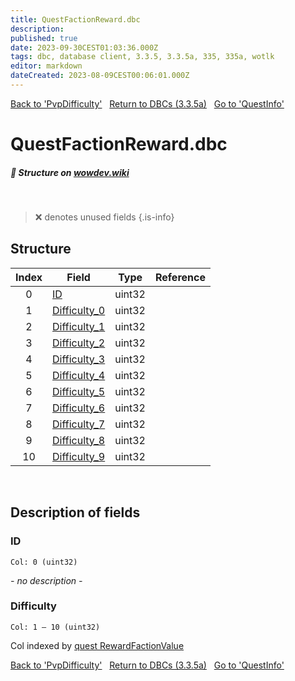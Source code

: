 ```yaml
---
title: QuestFactionReward.dbc
description:
published: true
date: 2023-09-30CEST01:03:36.000Z
tags: dbc, database client, 3.3.5, 3.3.5a, 335, 335a, wotlk
editor: markdown
dateCreated: 2023-08-09CEST00:06:01.000Z
---
```

<a href="https://trinitycore.info/files/DBC/335/pvpdifficulty" class="mt-5 v-btn v-btn--depressed v-btn--flat v-btn--outlined theme--light v-size--default darkblue--text text--lighten-3"><span class="v-btn__content"><i aria-hidden="true" class="v-icon notranslate v-icon--left mdi mdi-arrow-left theme--light"></i><span>Back to 'PvpDifficulty'</span></span></a>&nbsp;&nbsp;&nbsp;<a href="https://trinitycore.info/files/DBC/335/DBC" class="mt-5 v-btn v-btn--depressed v-btn--flat v-btn--outlined theme--light v-size--default darkblue--text text--lighten-3"><span class="v-btn__content"><i aria-hidden="true" class="v-icon notranslate v-icon--left mdi mdi-home-outline theme--light"></i><span>Return to DBCs (3.3.5a)</span></span></a>&nbsp;&nbsp;&nbsp;<a href="https://trinitycore.info/files/DBC/335/questinfo" class="mt-5 v-btn v-btn--depressed v-btn--flat v-btn--outlined theme--light v-size--default darkblue--text text--lighten-3"><span class="v-btn__content"><span>Go to 'QuestInfo'</span><i aria-hidden="true" class="v-icon notranslate v-icon--right mdi mdi-arrow-right theme--light"></i></span></a>

# QuestFactionReward.dbc
##### :pencil: Structure on [wowdev.wiki](https://wowdev.wiki/DB/QuestFactionReward)
&nbsp;

> :x: denotes unused fields
{.is-info}


## Structure

| Index | Field | Type | Reference |
| :---: | --- | :---: | --- |
| 0 | [ID](#id-alt) | uint32 |  |
| 1 | [Difficulty_0](#difficulty) | uint32 |  |
| 2 | [Difficulty_1](#difficulty) | uint32 |  |
| 3 | [Difficulty_2](#difficulty) | uint32 |  |
| 4 | [Difficulty_3](#difficulty) | uint32 |  |
| 5 | [Difficulty_4](#difficulty) | uint32 |  |
| 6 | [Difficulty_5](#difficulty) | uint32 |  |
| 7 | [Difficulty_6](#difficulty) | uint32 |  |
| 8 | [Difficulty_7](#difficulty) | uint32 |  |
| 9 | [Difficulty_8](#difficulty) | uint32 |  |
| 10 | [Difficulty_9](#difficulty) | uint32 |  |
&nbsp;
## Description of fields

### ID <!-- {#id-alt} -->
<code>Col: 0 (uint32)</code>

*- no description -*
&nbsp;

### Difficulty
<code>Col: 1 &ndash; 10 (uint32)</code>

Col indexed by [quest RewardFactionValue](/database/335/world/quest_template#rewardfactionvalue[1-5])
&nbsp;

<a href="https://trinitycore.info/files/DBC/335/pvpdifficulty" class="mt-5 v-btn v-btn--depressed v-btn--flat v-btn--outlined theme--light v-size--default darkblue--text text--lighten-3"><span class="v-btn__content"><i aria-hidden="true" class="v-icon notranslate v-icon--left mdi mdi-arrow-left theme--light"></i><span>Back to 'PvpDifficulty'</span></span></a>&nbsp;&nbsp;&nbsp;<a href="https://trinitycore.info/files/DBC/335/DBC" class="mt-5 v-btn v-btn--depressed v-btn--flat v-btn--outlined theme--light v-size--default darkblue--text text--lighten-3"><span class="v-btn__content"><i aria-hidden="true" class="v-icon notranslate v-icon--left mdi mdi-home-outline theme--light"></i><span>Return to DBCs (3.3.5a)</span></span></a>&nbsp;&nbsp;&nbsp;<a href="https://trinitycore.info/files/DBC/335/questinfo" class="mt-5 v-btn v-btn--depressed v-btn--flat v-btn--outlined theme--light v-size--default darkblue--text text--lighten-3"><span class="v-btn__content"><span>Go to 'QuestInfo'</span><i aria-hidden="true" class="v-icon notranslate v-icon--right mdi mdi-arrow-right theme--light"></i></span></a>
